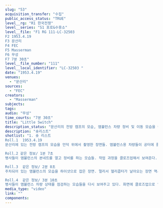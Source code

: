 ```yaml
---
slug: "53"
acquisition_transfer: "수집"
public_access_status: "TRUE"
level__rg: "R1 한국전쟁"
level__series: "S1 포로&수용소"
level__file: "F1 RG 111-LC-32503
F2 1953.4.19
F3 문산리 
F4 FEC
F5 Masserman
F6 무성
F7 7분 30초"
level__file_number: "111"
level__local_identifier: "LC-32503 "
date: "1953.4.19"
venues: 
  - "문산리"
sources: 
  - "FEC"
creators: 
  - "Masserman"
subjects: 
tags: 
audio: "무성"
time_courts: "7분 30초"
title: "Little Switch"
description_status: "문산리의 전방 캠프의 모습, 앰뷸런스 차량 정비 및 이동 모습을 촬영한 영상"
description: "숏리스트"
shotlist: "1. 숏 리스트
Roll.1  1953.4.19
문산리에 있는 전방 캠프의 모습을 언덕 위에서 촬영한 장면들. 앰뷸런스용 차량들이 공터에 줄지어 주차되어 있다. 수십대 규모의 앰뷸런스 차량들이 도열해 있다. 앰뷸런스 트럭에 병사가 차례로 주유를 하는 모습도 촬영되어 있다.(584th Medical Co Ambulance Camp)

Roll.2 같은 정보/ 1분 7초
병사들이 앰뷸런스의 본네트를 열고 정비를 하는 모습들. 작업 과정을 클로즈업해서 보여준다. 

Roll.3  같은 정보/ 2분 8초
주차되어 있는 앰뷸런스의 모습을 하이샷으로 잡은 장면. 멀리서 헬리콥터가 날아오는 장면 역시 화면에 잡혀 있다. 

Roll.4  같은 정보/ 3분 10초
병사들이 앰뷸런스 차량 상태를 점검하는 모습들을 다시 보여주고 있다. 화면에 클로즈업으로 "FREEDOM GATE” 푯말을 보여준다. 다리를 건너서 앰뷸런스들이 줄지어 건너오고 있는 모습을 촬영했다. 이후 앰뷸런스가 이동하는 장면들을 다양한 위치에서 포착한 장면들이 이어진다."
media_type: "video"
link: ""
components: 
---
```

